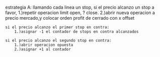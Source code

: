 estrategia A:
    llamando cada linea un stop, 
    si el precio alcanzo un stop a favor,
        1.)repetir operacion limit open, ? close.
        2.)abrir nueva operacion a precio mercado,y colocar orden profit de cerrado con x offset
    
    si el precio alcanzo el primer stop en contra:
        1.)asignar -1 el contador de stops en contra alcanzados
    
    si el precio alcanzo el segundo stop en contra:
        1.)abrir operacion opuesta
        2.)asignar +1 al contador
